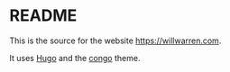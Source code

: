 README
===

This is the source for the website https://willwarren.com.

It uses [Hugo](http://gohugo.io) and the [congo](https://jpanther.github.io/congo/) theme.
